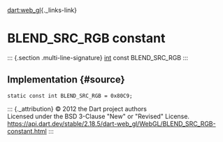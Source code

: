 [dart:web\_gl](../../dart-web_gl/dart-web_gl-library){._links-link}

BLEND\_SRC\_RGB constant
========================

::: {.section .multi-line-signature}
[int](../../dart-core/int-class) const BLEND\_SRC\_RGB
:::

Implementation {#source}
--------------

``` {.language-dart data-language="dart"}
static const int BLEND_SRC_RGB = 0x80C9;
```

::: {._attribution}
© 2012 the Dart project authors\
Licensed under the BSD 3-Clause \"New\" or \"Revised\" License.\
<https://api.dart.dev/stable/2.18.5/dart-web_gl/WebGL/BLEND_SRC_RGB-constant.html>
:::
